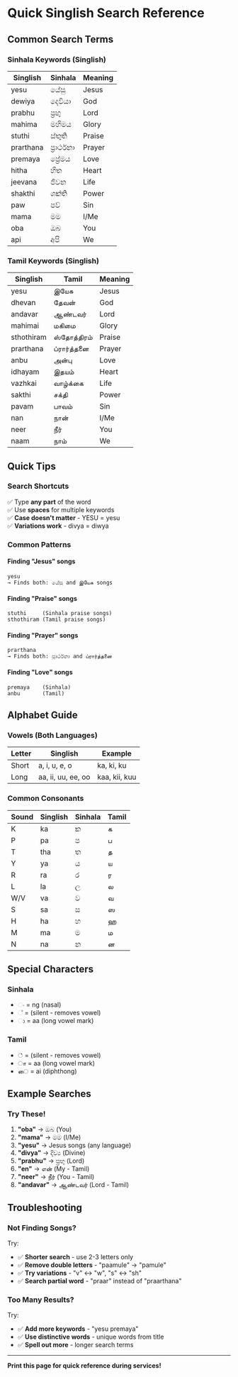 # Quick Singlish Search Reference

## Common Search Terms

### Sinhala Keywords (Singlish)

| Singlish | Sinhala | Meaning |
|----------|---------|---------|
| yesu | යේසු | Jesus |
| dewiya | දෙවියා | God |
| prabhu | ප්‍රභු | Lord |
| mahima | මහිමය | Glory |
| stuthi | ස්තුති | Praise |
| prarthana | ප්‍රාර්ථනා | Prayer |
| premaya | ප්‍රේමය | Love |
| hitha | හිත | Heart |
| jeevana | ජීවන | Life |
| shakthi | ශක්ති | Power |
| paw | පව් | Sin |
| mama | මම | I/Me |
| oba | ඔබ | You |
| api | අපි | We |

### Tamil Keywords (Singlish)

| Singlish | Tamil | Meaning |
|----------|-------|---------|
| yesu | இயேசு | Jesus |
| dhevan | தேவன் | God |
| andavar | ஆண்டவர் | Lord |
| mahimai | மகிமை | Glory |
| sthothiram | ஸ்தோத்திரம் | Praise |
| prarthana | ப்ரார்த்தனை | Prayer |
| anbu | அன்பு | Love |
| idhayam | இதயம் | Heart |
| vazhkai | வாழ்க்கை | Life |
| sakthi | சக்தி | Power |
| pavam | பாவம் | Sin |
| nan | நான் | I/Me |
| neer | நீர் | You |
| naam | நாம் | We |

## Quick Tips

### Search Shortcuts
✅ Type **any part** of the word  
✅ Use **spaces** for multiple keywords  
✅ **Case doesn't matter** - YESU = yesu  
✅ **Variations work** - divya = diwya  

### Common Patterns

#### Finding "Jesus" songs
```
yesu
→ Finds both: යේසු and இயேசு songs
```

#### Finding "Praise" songs
```
stuthi     (Sinhala praise songs)
sthothiram (Tamil praise songs)
```

#### Finding "Prayer" songs
```
prarthana
→ Finds both: ප්‍රාර්ථනා and ப்ரார்த்தனை
```

#### Finding "Love" songs
```
premaya    (Sinhala)
anbu       (Tamil)
```

## Alphabet Guide

### Vowels (Both Languages)

| Letter | Singlish | Example |
|--------|----------|---------|
| Short | a, i, u, e, o | ka, ki, ku |
| Long | aa, ii, uu, ee, oo | kaa, kii, kuu |

### Common Consonants

| Sound | Singlish | Sinhala | Tamil |
|-------|----------|---------|-------|
| K | ka | ක | க |
| P | pa | ප | ப |
| T | tha | ත | த |
| Y | ya | ය | ய |
| R | ra | ර | ர |
| L | la | ල | ல |
| W/V | va | ව | வ |
| S | sa | ස | ஸ |
| H | ha | හ | ஹ |
| M | ma | ම | ம |
| N | na | න | ன |

## Special Characters

### Sinhala
- ං = ng (nasal)
- ් = (silent - removes vowel)
- ා = aa (long vowel mark)

### Tamil
- ் = (silent - removes vowel)
- ா = aa (long vowel mark)
- ை = ai (diphthong)

## Example Searches

### Try These!

1. **"oba"** → ඔබ (You)
2. **"mama"** → මම (I/Me)
3. **"yesu"** → Jesus songs (any language)
4. **"divya"** → දිව්‍ය (Divine)
5. **"prabhu"** → ප්‍රභු (Lord)
6. **"en"** → என் (My - Tamil)
7. **"neer"** → நீர் (You - Tamil)
8. **"andavar"** → ஆண்டவர் (Lord - Tamil)

## Troubleshooting

### Not Finding Songs?

Try:
- ✅ **Shorter search** - use 2-3 letters only
- ✅ **Remove double letters** - "paamule" → "pamule"
- ✅ **Try variations** - "v" ↔ "w", "s" ↔ "sh"
- ✅ **Search partial word** - "praar" instead of "praarthana"

### Too Many Results?

Try:
- ✅ **Add more keywords** - "yesu premaya"
- ✅ **Use distinctive words** - unique words from title
- ✅ **Spell out more** - longer search terms

---

**Print this page for quick reference during services!**
